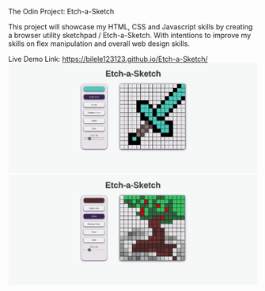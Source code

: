 The Odin Project: Etch-a-Sketch

This project will showcase my HTML, CSS and Javascript skills by creating a browser utility sketchpad / Etch-a-Sketch. With intentions to improve my skills on flex manipulation and overall web design skills.

Live Demo Link: https://bilele123123.github.io/Etch-a-Sketch/
![website preview1](https://github.com/bilele123123/Etch-a-Sketch/blob/main/Web%20Preview/EtchaSketch.png)
![website preview2](https://github.com/bilele123123/Etch-a-Sketch/blob/main/Web%20Preview/Preview.png)
